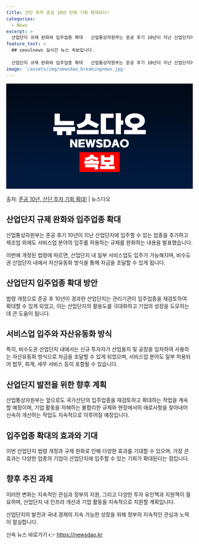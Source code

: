 ```yaml
---
title: 산단 투자 준공 10년 만에 기회 확대되다!
categories:
  - News
excerpt: >
  산업단지 규제 완화와 입주업종 확대   산업통상자원부는 준공 후기 10년이 지난 산업단지에 입주할 수 있는 …
feature_text: >
  ## seoulnews 실시간 뉴스 속보입니다.

  산업단지 규제 완화와 입주업종 확대   산업통상자원부는 준공 후기 10년이 지난 산업단지에 입주할 수 있는 …
image: '/assets/img/newsdao_breakingnews.jpg'
---
```


![뉴스다오 속보](/assets/img/newsdao_breakingnews.jpg)

<p>출처: <a href="https://newsdao.kr/4696" rel="dofollow">준공 10년, 산단 투자 기회 확대!</a> | 뉴스다오</p>

<h2 data-ke-size="size26">산업단지 규제 완화와 입주업종 확대</h2>
<p data-ke-size="size16">산업통상자원부는 준공 후기 10년이 지난 산업단지에 입주할 수 있는 업종을 추가하고 제조업 외에도 서비스업 분야의 입주를 허용하는 규제를 완화하는 내용을 발표했습니다.</p>
<p data-ke-size="size16">이번에 개정된 법령에 따르면, 산업단지 내 일부 서비스업도 입주가 가능해지며, 비수도권 산업단지 내에서 자산유동화 방식을 통해 자금을 조달할 수 있게 됩니다.</p>

<h2 data-ke-size="size26">산업단지 입주업종 확대 방안</h2>
<p data-ke-size="size16">법령 개정으로 준공 후 10년이 경과한 산업단지는 관리기관이 입주업종을 재검토하여 확대할 수 있게 되었고, 이는 산업단지의 활용도를 극대화하고 기업의 성장을 도모하는데 큰 도움이 됩니다.</p>

<h2 data-ke-size="size26">서비스업 입주와 자산유동화 방식</h2>
<p data-ke-size="size16">특히, 비수도권 산업단지 내에서는 신규 투자자가 산업용지 및 공장을 임차하여 사용하는 자산유동화 방식으로 자금을 조달할 수 있게 되었으며, 서비스업 분야도 일부 허용되어 법무, 회계, 세무 서비스 등이 포함될 수 있습니다.</p>

<h2 data-ke-size="size26">산업단지 발전을 위한 향후 계획</h2>
<p data-ke-size="size16">산업통상자원부는 앞으로도 국가산단의 입주업종을 재검토하고 확대하는 작업을 계속할 예정이며, 기업 활동을 저해하는 불합리한 규제와 현장에서의 애로사항을 찾아내어 신속히 개선하는 작업도 지속적으로 이루어질 예정입니다.</p>

<h2 data-ke-size="size26">입주업종 확대의 효과와 기대</h2>
<p data-ke-size="size16">이번 산업단지 법령 개정과 규제 완화로 인해 다양한 효과를 기대할 수 있으며, 가장 큰 효과는 다양한 업종의 기업이 산업단지에 입주할 수 있는 기회가 확대된다는 점입니다.</p>

<h2 data-ke-size="size26">향후 추진 과제</h2>
<p data-ke-size="size16">이러한 변화는 지속적인 관심과 정부의 지원, 그리고 다양한 투자 유인책과 지원책이 필요하며, 산업단지 내 인프라 개선과 기업 활동을 지속적으로 지원할 계획입니다.</p>
<p data-ke-size="size16">산업단지의 발전과 국내 경제의 지속 가능한 성장을 위해 정부의 지속적인 관심과 노력이 절실합니다.</p> 

신속 뉴스 바로가기 👉 <a href="https://newsdao.kr" rel="dofollow">https://newsdao.kr</a>


